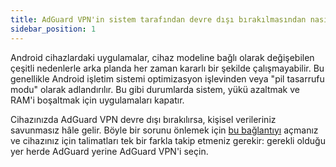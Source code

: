 ```yaml
---
title: AdGuard VPN'in sistem tarafından devre dışı bırakılmasından nasıl korunuruz
sidebar_position: 1
---
```


Android cihazlardaki uygulamalar, cihaz modeline bağlı olarak değişebilen çeşitli nedenlerle arka planda her zaman kararlı bir şekilde çalışmayabilir. Bu genellikle Android işletim sistemi optimizasyon işlevinden veya "pil tasarrufu modu" olarak adlandırılır. Bu gibi durumlarda sistem, yükü azaltmak ve RAM'i boşaltmak için uygulamaları kapatır.

Cihazınızda AdGuard VPN devre dışı bırakılırsa, kişisel verileriniz savunmasız hâle gelir. Böyle bir sorunu önlemek için [bu bağlantıyı](https://kb.adguard.com/en/android/solving-problems/background-work) açmanız ve cihazınız için talimatları tek bir farkla takip etmeniz gerekir: gerekli olduğu yer herde AdGuard yerine AdGuard VPN'i seçin. 